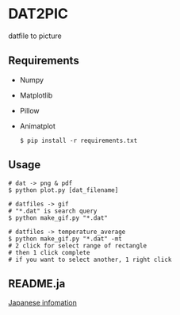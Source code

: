 # DAT2PIC
datfile to picture




## Requirements
- Numpy

- Matplotlib

- Pillow

- Animatplot

  ```shell
  $ pip install -r requirements.txt
  ```

  

## Usage

```shell
# dat -> png & pdf
$ python plot.py [dat_filename]

# datfiles -> gif
# "*.dat" is search query
$ python make_gif.py "*.dat"

# datfiles -> temperature_average
$ python make_gif.py "*.dat" -mt
# 2 click for select range of rectangle
# then 1 click complete
# if you want to select another, 1 right click
```



## README.ja

[Japanese infomation](https://github.com/kamuiroeru/dat2pic/blob/master/readme/README.ja.md)